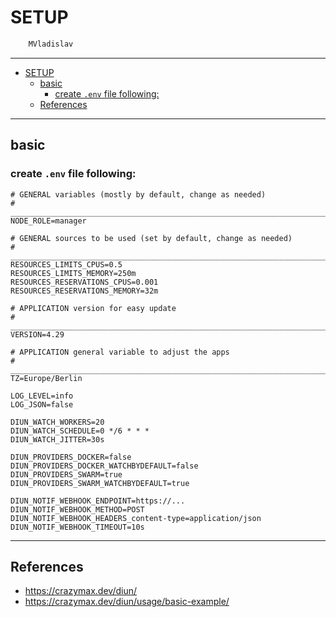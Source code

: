 # SETUP

```sh
    MVladislav
```

---

- [SETUP](#setup)
  - [basic](#basic)
    - [create `.env` file following:](#create-env-file-following)
  - [References](#references)

---

## basic

### create `.env` file following:

```env
# GENERAL variables (mostly by default, change as needed)
# ______________________________________________________________________________
NODE_ROLE=manager

# GENERAL sources to be used (set by default, change as needed)
# ______________________________________________________________________________
RESOURCES_LIMITS_CPUS=0.5
RESOURCES_LIMITS_MEMORY=250m
RESOURCES_RESERVATIONS_CPUS=0.001
RESOURCES_RESERVATIONS_MEMORY=32m

# APPLICATION version for easy update
# ______________________________________________________________________________
VERSION=4.29

# APPLICATION general variable to adjust the apps
# ______________________________________________________________________________
TZ=Europe/Berlin

LOG_LEVEL=info
LOG_JSON=false

DIUN_WATCH_WORKERS=20
DIUN_WATCH_SCHEDULE=0 */6 * * *
DIUN_WATCH_JITTER=30s

DIUN_PROVIDERS_DOCKER=false
DIUN_PROVIDERS_DOCKER_WATCHBYDEFAULT=false
DIUN_PROVIDERS_SWARM=true
DIUN_PROVIDERS_SWARM_WATCHBYDEFAULT=true

DIUN_NOTIF_WEBHOOK_ENDPOINT=https://...
DIUN_NOTIF_WEBHOOK_METHOD=POST
DIUN_NOTIF_WEBHOOK_HEADERS_content-type=application/json
DIUN_NOTIF_WEBHOOK_TIMEOUT=10s
```

---

## References

- <https://crazymax.dev/diun/>
- <https://crazymax.dev/diun/usage/basic-example/>
